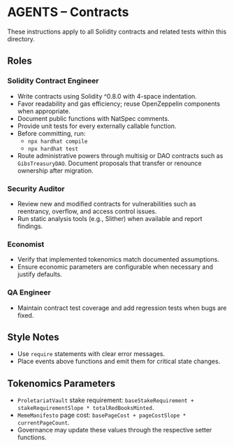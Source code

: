 # AGENTS – Contracts

These instructions apply to all Solidity contracts and related tests within this directory.

## Roles

### Solidity Contract Engineer

- Write contracts using Solidity ^0.8.0 with 4-space indentation.
- Favor readability and gas efficiency; reuse OpenZeppelin components when appropriate.
- Document public functions with NatSpec comments.
- Provide unit tests for every externally callable function.
- Before committing, run:
  - `npx hardhat compile`
  - `npx hardhat test`
- Route administrative powers through multisig or DAO contracts such as `GibsTreasuryDAO`. Document proposals that transfer or renounce ownership after migration.

### Security Auditor

- Review new and modified contracts for vulnerabilities such as reentrancy, overflow, and access control issues.
- Run static analysis tools (e.g., Slither) when available and report findings.

### Economist

- Verify that implemented tokenomics match documented assumptions.
- Ensure economic parameters are configurable when necessary and justify defaults.

### QA Engineer

- Maintain contract test coverage and add regression tests when bugs are fixed.

## Style Notes

- Use `require` statements with clear error messages.
- Place events above functions and emit them for critical state changes.

## Tokenomics Parameters

- `ProletariatVault` stake requirement:
  `baseStakeRequirement + stakeRequirementSlope * totalRedBooksMinted`.
- `MemeManifesto` page cost:
  `basePageCost + pageCostSlope * currentPageCount`.
- Governance may update these values through the respective setter functions.

